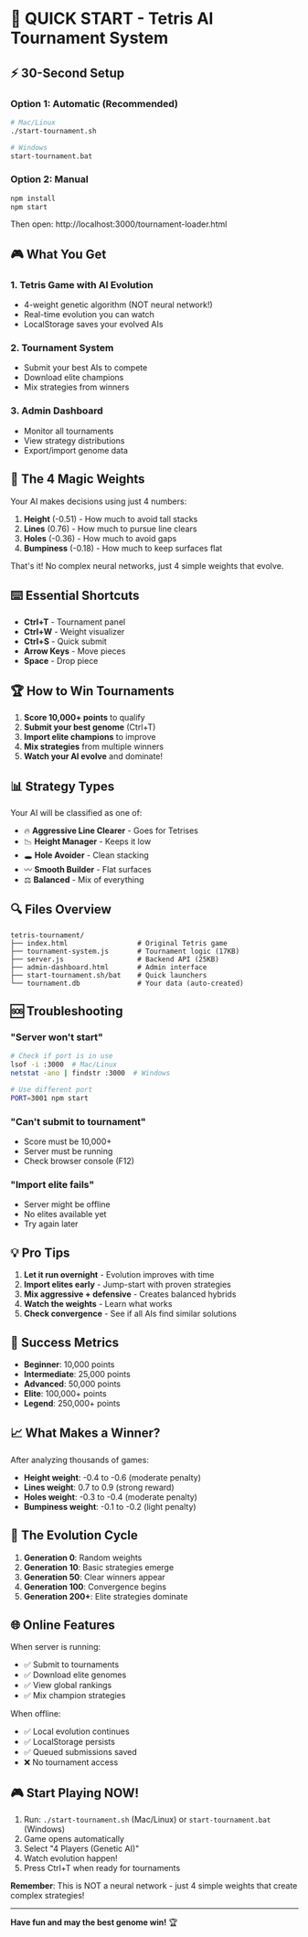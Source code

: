 # 🚀 QUICK START - Tetris AI Tournament System

## ⚡ 30-Second Setup

### Option 1: Automatic (Recommended)
```bash
# Mac/Linux
./start-tournament.sh

# Windows
start-tournament.bat
```

### Option 2: Manual
```bash
npm install
npm start
```

Then open: http://localhost:3000/tournament-loader.html

## 🎮 What You Get

### 1. **Tetris Game with AI Evolution**
- 4-weight genetic algorithm (NOT neural network!)
- Real-time evolution you can watch
- LocalStorage saves your evolved AIs

### 2. **Tournament System**
- Submit your best AIs to compete
- Download elite champions
- Mix strategies from winners

### 3. **Admin Dashboard**
- Monitor all tournaments
- View strategy distributions
- Export/import genome data

## 🎯 The 4 Magic Weights

Your AI makes decisions using just 4 numbers:
1. **Height** (-0.51) - How much to avoid tall stacks
2. **Lines** (0.76) - How much to pursue line clears
3. **Holes** (-0.36) - How much to avoid gaps
4. **Bumpiness** (-0.18) - How much to keep surfaces flat

That's it! No complex neural networks, just 4 simple weights that evolve.

## ⌨️ Essential Shortcuts

- **Ctrl+T** - Tournament panel
- **Ctrl+W** - Weight visualizer
- **Ctrl+S** - Quick submit
- **Arrow Keys** - Move pieces
- **Space** - Drop piece

## 🏆 How to Win Tournaments

1. **Score 10,000+ points** to qualify
2. **Submit your best genome** (Ctrl+T)
3. **Import elite champions** to improve
4. **Mix strategies** from multiple winners
5. **Watch your AI evolve** and dominate!

## 📊 Strategy Types

Your AI will be classified as one of:
- 🔥 **Aggressive Line Clearer** - Goes for Tetrises
- 📉 **Height Manager** - Keeps it low
- 🕳️ **Hole Avoider** - Clean stacking
- 〰️ **Smooth Builder** - Flat surfaces
- ⚖️ **Balanced** - Mix of everything

## 🔍 Files Overview

```
tetris-tournament/
├── index.html                 # Original Tetris game
├── tournament-system.js       # Tournament logic (17KB)
├── server.js                  # Backend API (25KB)
├── admin-dashboard.html       # Admin interface
├── start-tournament.sh/bat    # Quick launchers
└── tournament.db              # Your data (auto-created)
```

## 🆘 Troubleshooting

### "Server won't start"
```bash
# Check if port is in use
lsof -i :3000  # Mac/Linux
netstat -ano | findstr :3000  # Windows

# Use different port
PORT=3001 npm start
```

### "Can't submit to tournament"
- Score must be 10,000+
- Server must be running
- Check browser console (F12)

### "Import elite fails"
- Server might be offline
- No elites available yet
- Try again later

## 💡 Pro Tips

1. **Let it run overnight** - Evolution improves with time
2. **Import elites early** - Jump-start with proven strategies
3. **Mix aggressive + defensive** - Creates balanced hybrids
4. **Watch the weights** - Learn what works
5. **Check convergence** - See if all AIs find similar solutions

## 🎯 Success Metrics

- **Beginner**: 10,000 points
- **Intermediate**: 25,000 points
- **Advanced**: 50,000 points
- **Elite**: 100,000+ points
- **Legend**: 250,000+ points

## 📈 What Makes a Winner?

After analyzing thousands of games:
- **Height weight**: -0.4 to -0.6 (moderate penalty)
- **Lines weight**: 0.7 to 0.9 (strong reward)
- **Holes weight**: -0.3 to -0.4 (moderate penalty)
- **Bumpiness weight**: -0.1 to -0.2 (light penalty)

## 🔄 The Evolution Cycle

1. **Generation 0**: Random weights
2. **Generation 10**: Basic strategies emerge
3. **Generation 50**: Clear winners appear
4. **Generation 100**: Convergence begins
5. **Generation 200+**: Elite strategies dominate

## 🌐 Online Features

When server is running:
- ✅ Submit to tournaments
- ✅ Download elite genomes
- ✅ View global rankings
- ✅ Mix champion strategies

When offline:
- ✅ Local evolution continues
- ✅ LocalStorage persists
- ✅ Queued submissions saved
- ❌ No tournament access

## 🎮 Start Playing NOW!

1. Run: `./start-tournament.sh` (Mac/Linux) or `start-tournament.bat` (Windows)
2. Game opens automatically
3. Select "4 Players (Genetic AI)"
4. Watch evolution happen!
5. Press Ctrl+T when ready for tournaments

**Remember**: This is NOT a neural network - just 4 simple weights that create complex strategies!

---

**Have fun and may the best genome win!** 🏆
